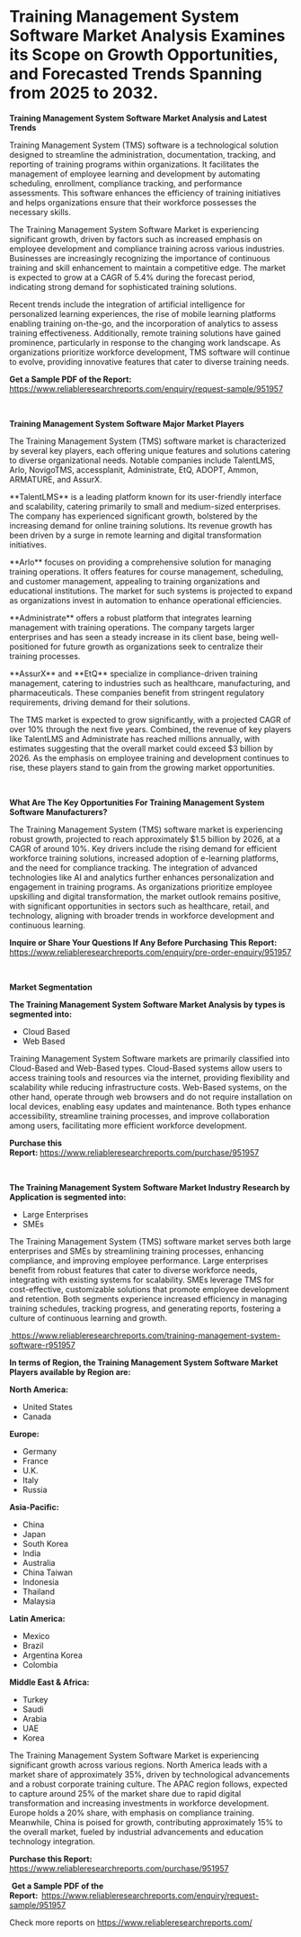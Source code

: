 <p><h1>Training Management System Software Market Analysis Examines its Scope on Growth Opportunities, and Forecasted Trends Spanning from 2025 to 2032.</h1></p><p><strong>Training Management System Software Market Analysis and Latest Trends</strong></p>
<p><p>Training Management System (TMS) software is a technological solution designed to streamline the administration, documentation, tracking, and reporting of training programs within organizations. It facilitates the management of employee learning and development by automating scheduling, enrollment, compliance tracking, and performance assessments. This software enhances the efficiency of training initiatives and helps organizations ensure that their workforce possesses the necessary skills.</p><p>The Training Management System Software Market is experiencing significant growth, driven by factors such as increased emphasis on employee development and compliance training across various industries. Businesses are increasingly recognizing the importance of continuous training and skill enhancement to maintain a competitive edge. The market is expected to grow at a CAGR of 5.4% during the forecast period, indicating strong demand for sophisticated training solutions.</p><p>Recent trends include the integration of artificial intelligence for personalized learning experiences, the rise of mobile learning platforms enabling training on-the-go, and the incorporation of analytics to assess training effectiveness. Additionally, remote training solutions have gained prominence, particularly in response to the changing work landscape. As organizations prioritize workforce development, TMS software will continue to evolve, providing innovative features that cater to diverse training needs.</p></p>
<p><strong>Get a Sample PDF of the Report:&nbsp;</strong> <a href="https://www.reliableresearchreports.com/enquiry/request-sample/951957?utm_campaign=3281&utm_medium=2&utm_source=Github&utm_content=ia&utm_term=06032025&utm_id=training-management-system-software">https://www.reliableresearchreports.com/enquiry/request-sample/951957</a></p>
<p>&nbsp;</p>
<p><strong>Training Management System Software Major Market Players</strong></p>
<p><p>The Training Management System (TMS) software market is characterized by several key players, each offering unique features and solutions catering to diverse organizational needs. Notable companies include TalentLMS, Arlo, NovigoTMS, accessplanit, Administrate, EtQ, ADOPT, Ammon, ARMATURE, and AssurX.</p><p>**TalentLMS** is a leading platform known for its user-friendly interface and scalability, catering primarily to small and medium-sized enterprises. The company has experienced significant growth, bolstered by the increasing demand for online training solutions. Its revenue growth has been driven by a surge in remote learning and digital transformation initiatives.</p><p>**Arlo** focuses on providing a comprehensive solution for managing training operations. It offers features for course management, scheduling, and customer management, appealing to training organizations and educational institutions. The market for such systems is projected to expand as organizations invest in automation to enhance operational efficiencies.</p><p>**Administrate** offers a robust platform that integrates learning management with training operations. The company targets larger enterprises and has seen a steady increase in its client base, being well-positioned for future growth as organizations seek to centralize their training processes.</p><p>**AssurX** and **EtQ** specialize in compliance-driven training management, catering to industries such as healthcare, manufacturing, and pharmaceuticals. These companies benefit from stringent regulatory requirements, driving demand for their solutions.</p><p>The TMS market is expected to grow significantly, with a projected CAGR of over 10% through the next five years. Combined, the revenue of key players like TalentLMS and Administrate has reached millions annually, with estimates suggesting that the overall market could exceed $3 billion by 2026. As the emphasis on employee training and development continues to rise, these players stand to gain from the growing market opportunities.</p></p>
<p>&nbsp;</p>
<p><strong>What Are The Key Opportunities For Training Management System Software Manufacturers?</strong></p>
<p><p>The Training Management System (TMS) software market is experiencing robust growth, projected to reach approximately $1.5 billion by 2026, at a CAGR of around 10%. Key drivers include the rising demand for efficient workforce training solutions, increased adoption of e-learning platforms, and the need for compliance tracking. The integration of advanced technologies like AI and analytics further enhances personalization and engagement in training programs. As organizations prioritize employee upskilling and digital transformation, the market outlook remains positive, with significant opportunities in sectors such as healthcare, retail, and technology, aligning with broader trends in workforce development and continuous learning.</p></p>
<p><strong>Inquire or Share Your Questions If Any Before Purchasing This Report:</strong> <a href="https://www.reliableresearchreports.com/enquiry/pre-order-enquiry/951957?utm_campaign=3281&utm_medium=2&utm_source=Github&utm_content=ia&utm_term=06032025&utm_id=training-management-system-software">https://www.reliableresearchreports.com/enquiry/pre-order-enquiry/951957</a></p>
<p>&nbsp;</p>
<p><strong>Market Segmentation</strong></p>
<p><strong>The Training Management System Software Market Analysis by types is segmented into:</strong></p>
<p><ul><li>Cloud Based</li><li>Web Based</li></ul></p>
<p><p>Training Management System Software markets are primarily classified into Cloud-Based and Web-Based types. Cloud-Based systems allow users to access training tools and resources via the internet, providing flexibility and scalability while reducing infrastructure costs. Web-Based systems, on the other hand, operate through web browsers and do not require installation on local devices, enabling easy updates and maintenance. Both types enhance accessibility, streamline training processes, and improve collaboration among users, facilitating more efficient workforce development.</p></p>
<p><strong>Purchase this Report:&nbsp;</strong><a href="https://www.reliableresearchreports.com/purchase/951957?utm_campaign=3281&utm_medium=2&utm_source=Github&utm_content=ia&utm_term=06032025&utm_id=training-management-system-software">https://www.reliableresearchreports.com/purchase/951957</a></p>
<p>&nbsp;</p>
<p><strong>The Training Management System Software Market Industry Research by Application is segmented into:</strong></p>
<p><ul><li>Large Enterprises</li><li>SMEs</li></ul></p>
<p><p>The Training Management System (TMS) software market serves both large enterprises and SMEs by streamlining training processes, enhancing compliance, and improving employee performance. Large enterprises benefit from robust features that cater to diverse workforce needs, integrating with existing systems for scalability. SMEs leverage TMS for cost-effective, customizable solutions that promote employee development and retention. Both segments experience increased efficiency in managing training schedules, tracking progress, and generating reports, fostering a culture of continuous learning and growth.</p></p>
<p><a href="https://www.reliableresearchreports.com/training-management-system-software-r951957?utm_campaign=3281&utm_medium=2&utm_source=Github&utm_content=ia&utm_term=06032025&utm_id=training-management-system-software">&nbsp;https://www.reliableresearchreports.com/training-management-system-software-r951957</a></p>
<p><strong>In terms of Region, the Training Management System Software Market Players available by Region are:</strong></p>
<p>
    <p> <strong> North America: </strong>
        <ul>
            <li>United States</li>
            <li>Canada</li>
        </ul>
        </p> 
    <p> <strong> Europe: </strong>
        <ul>
            <li>Germany</li>
            <li>France</li>
            <li>U.K.</li>
            <li>Italy</li>
            <li>Russia</li>
        </ul>
        </p> 
    <p> <strong> Asia-Pacific: </strong>
        <ul>
            <li>China</li>
            <li>Japan</li>
            <li>South Korea</li>
            <li>India</li>
            <li>Australia</li>
            <li>China Taiwan</li>
            <li>Indonesia</li>
            <li>Thailand</li>
            <li>Malaysia</li>
        </ul>
        </p> 
    <p> <strong> Latin America: </strong>
        <ul>
            <li>Mexico</li>
            <li>Brazil</li>
            <li>Argentina Korea</li>
            <li>Colombia</li>
        </ul>
        </p> 
    <p> <strong> Middle East & Africa: </strong>
        <ul>
            <li>Turkey</li>
            <li>Saudi</li>
            <li>Arabia</li>
            <li>UAE</li>
            <li>Korea</li>
        </ul>
    </p>
    </p>
<p><p>The Training Management System Software Market is experiencing significant growth across various regions. North America leads with a market share of approximately 35%, driven by technological advancements and a robust corporate training culture. The APAC region follows, expected to capture around 25% of the market share due to rapid digital transformation and increasing investments in workforce development. Europe holds a 20% share, with emphasis on compliance training. Meanwhile, China is poised for growth, contributing approximately 15% to the overall market, fueled by industrial advancements and education technology integration.</p></p>
<p><strong>Purchase this Report: </strong><a href="https://www.reliableresearchreports.com/purchase/951957?utm_campaign=3281&utm_medium=2&utm_source=Github&utm_content=ia&utm_term=06032025&utm_id=training-management-system-software">https://www.reliableresearchreports.com/purchase/951957</a></p>
<p>&nbsp;<strong>Get a Sample PDF of the Report:&nbsp;&nbsp;</strong><a href="https://www.reliableresearchreports.com/enquiry/request-sample/951957?utm_campaign=3281&utm_medium=2&utm_source=Github&utm_content=ia&utm_term=06032025&utm_id=training-management-system-software">https://www.reliableresearchreports.com/enquiry/request-sample/951957</a></p>
<p><strong></strong></p>
<p>Check more reports on <a href="https://www.reliableresearchreports.com/?utm_campaign=3281&utm_medium=2&utm_source=Github&utm_content=ia&utm_term=06032025&utm_id=training-management-system-software">https://www.reliableresearchreports.com/</a></p>